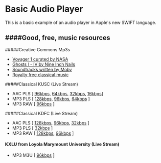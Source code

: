 Basic Audio Player
=
This is a basic example of an audio player in Apple's new SWIFT language. 


####Good, free, music resources
-
#####Creative Commons Mp3s
- [Voyager 1 curated by NASA](https://archive.org/details/Voyager1)
- [Ghosts I - IV by Nine Inch Nails](https://archive.org/details/nineinchnails_ghosts_I_IV)
- [Soundtracks written by Moby](http://www.mobygratis.com/home)
- [Royalty free classical music](https://musopen.org/)

#####Classical KUSC (Live Stream)
- AAC PLS [ [96kbps](http://kusc96.aac.pls.uscradio.org), [64kbps](http://kusc64.aac.pls.uscradio.org), [32kbps](http://kusc32.aac.pls.uscradio.org), [16kbps](http://kusc16.aac.pls.uscradio.org)]
- MP3 PLS [ [128kbps](http://kusc128.mp3.pls.uscradio.org), [96kbps](http://kusc96.mp3.pls.uscradio.org), [64kbps](http://kusc64.mp3.pls.uscradio.org) ] 
- MP3 RAW [ [96kbps](http://kusc96.mp3.uscradio.org) ]

#####Classical KDFC (Live Stream)
- AAC PLS [ [128kbps](http://kdfc128.mp3.pls.uscradio.org), [96kbps](http://kdfc96.aac.pls.uscradio.org), [32kbps](http://kdfc32.aac.pls.uscradio.org) ]
- MP3 PLS [ [32kbps](http://kdfc32.mp3.pls.uscradio.org) ] 
- MP3 RAW [ [128kbps](http://kdfc128.mp3.uscradio.org), [96kbps](http://kdfc96.mp3.uscradio.org) ]


#### KXLU from Loyola Marymount University (Live Stream)
- MP3 M3U [ [96kbps](http://lmu.guitarpick.fm) ]
